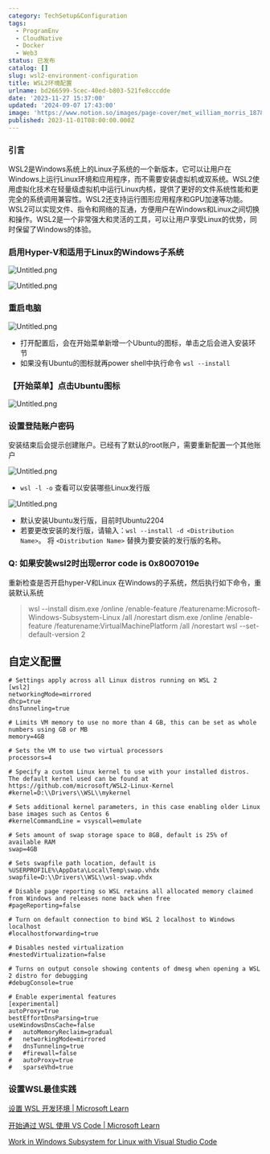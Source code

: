 ```yaml
---
category: TechSetup&Configuration
tags:
  - ProgramEnv
  - CloudNative
  - Docker
  - Web3
status: 已发布
catalog: []
slug: wsl2-environment-configuration
title: WSL2环境配置
urlname: bd266599-5cec-40ed-b803-521fe8cccdde
date: '2023-11-27 15:37:00'
updated: '2024-09-07 17:43:00'
image: 'https://www.notion.so/images/page-cover/met_william_morris_1878.jpg'
published: 2023-11-01T08:00:00.000Z
---
```


### 引言


WSL2是Windows系统上的Linux子系统的一个新版本，它可以让用户在Windows上运行Linux环境和应用程序，而不需要安装虚拟机或双系统。WSL2使用虚拟化技术在轻量级虚拟机中运行Linux内核，提供了更好的文件系统性能和更完全的系统调用兼容性。WSL2还支持运行图形应用程序和GPU加速等功能。WSL2可以实现文件、指令和网络的互通，方便用户在Windows和Linux之间切换和操作。WSL2是一个非常强大和灵活的工具，可以让用户享受Linux的优势，同时保留了Windows的体验。


### 启用Hyper-V和适用于Linux的Windows子系统


![Untitled.png](https://prod-files-secure.s3.us-west-2.amazonaws.com/5d24fe63-e567-4804-86f9-9fdc62e13082/62efe4d1-37d6-4606-a7b8-34dcd63ff38a/Untitled.png?X-Amz-Algorithm=AWS4-HMAC-SHA256&X-Amz-Content-Sha256=UNSIGNED-PAYLOAD&X-Amz-Credential=ASIAZI2LB466R3BJKT2J%2F20250319%2Fus-west-2%2Fs3%2Faws4_request&X-Amz-Date=20250319T053832Z&X-Amz-Expires=3600&X-Amz-Security-Token=IQoJb3JpZ2luX2VjEBQaCXVzLXdlc3QtMiJHMEUCIGawsN5LQDREg9aPSggUpYb0VYGgxUzjp6HK6jT1rW%2BrAiEA6PoFfmUcU78F%2FYcYYlQpQVM0pNP2ZKR%2FswByse97wEgq%2FwMIbRAAGgw2Mzc0MjMxODM4MDUiDNOEInkbsi%2Bd7UpwUyrcA08NKLnHjsoe85SyHb5DxZhvy1q7z%2BZ1%2BCoOVtLGRmeYe075okxXyBhP1gkjHL4tBP7%2F0fygTm9cvYGhRchzalX38DkVISFQPCmorXFO%2B1%2B5NUT7a%2F3BTgTO8gMCitVY4v4op3D2odFdjKALKTl131L60CKKqGSuLFSc0pCavkHja%2Fvvv6QE7SeVaDJT7jmSilg15o1l1o1CmcQSec9hGmzhvtGSUwomI7JQcvkGYjoq%2BpR0%2F%2F9sTwfREOZlluPLOWAjcFezOsBxm%2FsdS2cxNcnUK3Xu0ShSJYqsEBnJBC1tqe96kblQRLAk17IoSPC83BJ8SZxbyPzrefqPj41gW2YnDP4qnhrdQfXsf0IJy2VGy%2FqZI1ztnCG00i3AltblRsUMJfCsTs0WRijzwjV82Nrw3geOEJq5tuF2omYKmzDnHAowSoflceSayk9gLaVGcftT2%2FEou90am6U4VurDlIWPfQj7mp3E1WMPkClEzKgt%2BGHD7%2BN6qzHJieUbHUgn5dAOPKJQeRN1CCza780GverW19B7kD4SZL%2FMWZe9UgjX3jcgwp%2BoBR4yFkp2LqSo%2BgzpS%2BGK1OU2q4w7B3krUgOaoCGsfBvC27lkm%2BjSXkmn1aHBcZUA54tqIwh2MPr86L4GOqUBnMSuPtiJ160wWbrMQKOrH3JWNbIYXq85HlAJ2cyM0oY0xvVOPSqwqLinLme48nt9Kg1XdzRMhzVqab5qeBos7GvQ78pBvTja26kJNwVQai9YW1uCL5%2B355S1CWSNhdkNjVaSu1%2FkOhs78JHXzzP%2BPCc0bkpbDCYnQ%2Fb2GcU0oHPs8i39J%2BH7SF0U0s%2BWA308Im0JLXM5G8KMCn2twXoWN2yZokPQ&X-Amz-Signature=884773b5ba88b65ecb861e0848bc0495334c13a64e3efbd4698d4c0d485cb580&X-Amz-SignedHeaders=host&x-id=GetObject)


![Untitled.png](https://prod-files-secure.s3.us-west-2.amazonaws.com/5d24fe63-e567-4804-86f9-9fdc62e13082/74866fe6-9ce5-4055-94c5-4900f6f5ff8b/Untitled.png?X-Amz-Algorithm=AWS4-HMAC-SHA256&X-Amz-Content-Sha256=UNSIGNED-PAYLOAD&X-Amz-Credential=ASIAZI2LB466R3BJKT2J%2F20250319%2Fus-west-2%2Fs3%2Faws4_request&X-Amz-Date=20250319T053832Z&X-Amz-Expires=3600&X-Amz-Security-Token=IQoJb3JpZ2luX2VjEBQaCXVzLXdlc3QtMiJHMEUCIGawsN5LQDREg9aPSggUpYb0VYGgxUzjp6HK6jT1rW%2BrAiEA6PoFfmUcU78F%2FYcYYlQpQVM0pNP2ZKR%2FswByse97wEgq%2FwMIbRAAGgw2Mzc0MjMxODM4MDUiDNOEInkbsi%2Bd7UpwUyrcA08NKLnHjsoe85SyHb5DxZhvy1q7z%2BZ1%2BCoOVtLGRmeYe075okxXyBhP1gkjHL4tBP7%2F0fygTm9cvYGhRchzalX38DkVISFQPCmorXFO%2B1%2B5NUT7a%2F3BTgTO8gMCitVY4v4op3D2odFdjKALKTl131L60CKKqGSuLFSc0pCavkHja%2Fvvv6QE7SeVaDJT7jmSilg15o1l1o1CmcQSec9hGmzhvtGSUwomI7JQcvkGYjoq%2BpR0%2F%2F9sTwfREOZlluPLOWAjcFezOsBxm%2FsdS2cxNcnUK3Xu0ShSJYqsEBnJBC1tqe96kblQRLAk17IoSPC83BJ8SZxbyPzrefqPj41gW2YnDP4qnhrdQfXsf0IJy2VGy%2FqZI1ztnCG00i3AltblRsUMJfCsTs0WRijzwjV82Nrw3geOEJq5tuF2omYKmzDnHAowSoflceSayk9gLaVGcftT2%2FEou90am6U4VurDlIWPfQj7mp3E1WMPkClEzKgt%2BGHD7%2BN6qzHJieUbHUgn5dAOPKJQeRN1CCza780GverW19B7kD4SZL%2FMWZe9UgjX3jcgwp%2BoBR4yFkp2LqSo%2BgzpS%2BGK1OU2q4w7B3krUgOaoCGsfBvC27lkm%2BjSXkmn1aHBcZUA54tqIwh2MPr86L4GOqUBnMSuPtiJ160wWbrMQKOrH3JWNbIYXq85HlAJ2cyM0oY0xvVOPSqwqLinLme48nt9Kg1XdzRMhzVqab5qeBos7GvQ78pBvTja26kJNwVQai9YW1uCL5%2B355S1CWSNhdkNjVaSu1%2FkOhs78JHXzzP%2BPCc0bkpbDCYnQ%2Fb2GcU0oHPs8i39J%2BH7SF0U0s%2BWA308Im0JLXM5G8KMCn2twXoWN2yZokPQ&X-Amz-Signature=06bfb6306044021238f9c29c12233df680ba6685baa240a75e12acf1308eb8b4&X-Amz-SignedHeaders=host&x-id=GetObject)


### 重启电脑


![Untitled.png](https://prod-files-secure.s3.us-west-2.amazonaws.com/5d24fe63-e567-4804-86f9-9fdc62e13082/ed8ca255-2fda-4c1b-9b1a-f1896300e8e7/Untitled.png?X-Amz-Algorithm=AWS4-HMAC-SHA256&X-Amz-Content-Sha256=UNSIGNED-PAYLOAD&X-Amz-Credential=ASIAZI2LB466R3BJKT2J%2F20250319%2Fus-west-2%2Fs3%2Faws4_request&X-Amz-Date=20250319T053832Z&X-Amz-Expires=3600&X-Amz-Security-Token=IQoJb3JpZ2luX2VjEBQaCXVzLXdlc3QtMiJHMEUCIGawsN5LQDREg9aPSggUpYb0VYGgxUzjp6HK6jT1rW%2BrAiEA6PoFfmUcU78F%2FYcYYlQpQVM0pNP2ZKR%2FswByse97wEgq%2FwMIbRAAGgw2Mzc0MjMxODM4MDUiDNOEInkbsi%2Bd7UpwUyrcA08NKLnHjsoe85SyHb5DxZhvy1q7z%2BZ1%2BCoOVtLGRmeYe075okxXyBhP1gkjHL4tBP7%2F0fygTm9cvYGhRchzalX38DkVISFQPCmorXFO%2B1%2B5NUT7a%2F3BTgTO8gMCitVY4v4op3D2odFdjKALKTl131L60CKKqGSuLFSc0pCavkHja%2Fvvv6QE7SeVaDJT7jmSilg15o1l1o1CmcQSec9hGmzhvtGSUwomI7JQcvkGYjoq%2BpR0%2F%2F9sTwfREOZlluPLOWAjcFezOsBxm%2FsdS2cxNcnUK3Xu0ShSJYqsEBnJBC1tqe96kblQRLAk17IoSPC83BJ8SZxbyPzrefqPj41gW2YnDP4qnhrdQfXsf0IJy2VGy%2FqZI1ztnCG00i3AltblRsUMJfCsTs0WRijzwjV82Nrw3geOEJq5tuF2omYKmzDnHAowSoflceSayk9gLaVGcftT2%2FEou90am6U4VurDlIWPfQj7mp3E1WMPkClEzKgt%2BGHD7%2BN6qzHJieUbHUgn5dAOPKJQeRN1CCza780GverW19B7kD4SZL%2FMWZe9UgjX3jcgwp%2BoBR4yFkp2LqSo%2BgzpS%2BGK1OU2q4w7B3krUgOaoCGsfBvC27lkm%2BjSXkmn1aHBcZUA54tqIwh2MPr86L4GOqUBnMSuPtiJ160wWbrMQKOrH3JWNbIYXq85HlAJ2cyM0oY0xvVOPSqwqLinLme48nt9Kg1XdzRMhzVqab5qeBos7GvQ78pBvTja26kJNwVQai9YW1uCL5%2B355S1CWSNhdkNjVaSu1%2FkOhs78JHXzzP%2BPCc0bkpbDCYnQ%2Fb2GcU0oHPs8i39J%2BH7SF0U0s%2BWA308Im0JLXM5G8KMCn2twXoWN2yZokPQ&X-Amz-Signature=893a3993bb3113991bfddd380acfaf3e7669513611e15701b9ad09dae89ee54c&X-Amz-SignedHeaders=host&x-id=GetObject)

- 打开配置后，会在开始菜单新增一个Ubuntu的图标，单击之后会进入安装环节
- 如果没有Ubuntu的图标就再power shell中执行命令 `wsl --install`

### 【开始菜单】点击Ubuntu图标


![Untitled.png](https://prod-files-secure.s3.us-west-2.amazonaws.com/5d24fe63-e567-4804-86f9-9fdc62e13082/d7415a12-f453-43fe-a604-a208d85638a3/Untitled.png?X-Amz-Algorithm=AWS4-HMAC-SHA256&X-Amz-Content-Sha256=UNSIGNED-PAYLOAD&X-Amz-Credential=ASIAZI2LB466R3BJKT2J%2F20250319%2Fus-west-2%2Fs3%2Faws4_request&X-Amz-Date=20250319T053832Z&X-Amz-Expires=3600&X-Amz-Security-Token=IQoJb3JpZ2luX2VjEBQaCXVzLXdlc3QtMiJHMEUCIGawsN5LQDREg9aPSggUpYb0VYGgxUzjp6HK6jT1rW%2BrAiEA6PoFfmUcU78F%2FYcYYlQpQVM0pNP2ZKR%2FswByse97wEgq%2FwMIbRAAGgw2Mzc0MjMxODM4MDUiDNOEInkbsi%2Bd7UpwUyrcA08NKLnHjsoe85SyHb5DxZhvy1q7z%2BZ1%2BCoOVtLGRmeYe075okxXyBhP1gkjHL4tBP7%2F0fygTm9cvYGhRchzalX38DkVISFQPCmorXFO%2B1%2B5NUT7a%2F3BTgTO8gMCitVY4v4op3D2odFdjKALKTl131L60CKKqGSuLFSc0pCavkHja%2Fvvv6QE7SeVaDJT7jmSilg15o1l1o1CmcQSec9hGmzhvtGSUwomI7JQcvkGYjoq%2BpR0%2F%2F9sTwfREOZlluPLOWAjcFezOsBxm%2FsdS2cxNcnUK3Xu0ShSJYqsEBnJBC1tqe96kblQRLAk17IoSPC83BJ8SZxbyPzrefqPj41gW2YnDP4qnhrdQfXsf0IJy2VGy%2FqZI1ztnCG00i3AltblRsUMJfCsTs0WRijzwjV82Nrw3geOEJq5tuF2omYKmzDnHAowSoflceSayk9gLaVGcftT2%2FEou90am6U4VurDlIWPfQj7mp3E1WMPkClEzKgt%2BGHD7%2BN6qzHJieUbHUgn5dAOPKJQeRN1CCza780GverW19B7kD4SZL%2FMWZe9UgjX3jcgwp%2BoBR4yFkp2LqSo%2BgzpS%2BGK1OU2q4w7B3krUgOaoCGsfBvC27lkm%2BjSXkmn1aHBcZUA54tqIwh2MPr86L4GOqUBnMSuPtiJ160wWbrMQKOrH3JWNbIYXq85HlAJ2cyM0oY0xvVOPSqwqLinLme48nt9Kg1XdzRMhzVqab5qeBos7GvQ78pBvTja26kJNwVQai9YW1uCL5%2B355S1CWSNhdkNjVaSu1%2FkOhs78JHXzzP%2BPCc0bkpbDCYnQ%2Fb2GcU0oHPs8i39J%2BH7SF0U0s%2BWA308Im0JLXM5G8KMCn2twXoWN2yZokPQ&X-Amz-Signature=3a2ff95cee9f7d48b83dd581d5de5e2eb13d69ab9c6052e1146cf2f6206bd338&X-Amz-SignedHeaders=host&x-id=GetObject)


### 设置登陆账户密码


安装结束后会提示创建账户。已经有了默认的root账户，需要重新配置一个其他账户


![Untitled.png](https://prod-files-secure.s3.us-west-2.amazonaws.com/5d24fe63-e567-4804-86f9-9fdc62e13082/bb38a6ce-031e-4122-9787-de509d2240bf/Untitled.png?X-Amz-Algorithm=AWS4-HMAC-SHA256&X-Amz-Content-Sha256=UNSIGNED-PAYLOAD&X-Amz-Credential=ASIAZI2LB466R3BJKT2J%2F20250319%2Fus-west-2%2Fs3%2Faws4_request&X-Amz-Date=20250319T053832Z&X-Amz-Expires=3600&X-Amz-Security-Token=IQoJb3JpZ2luX2VjEBQaCXVzLXdlc3QtMiJHMEUCIGawsN5LQDREg9aPSggUpYb0VYGgxUzjp6HK6jT1rW%2BrAiEA6PoFfmUcU78F%2FYcYYlQpQVM0pNP2ZKR%2FswByse97wEgq%2FwMIbRAAGgw2Mzc0MjMxODM4MDUiDNOEInkbsi%2Bd7UpwUyrcA08NKLnHjsoe85SyHb5DxZhvy1q7z%2BZ1%2BCoOVtLGRmeYe075okxXyBhP1gkjHL4tBP7%2F0fygTm9cvYGhRchzalX38DkVISFQPCmorXFO%2B1%2B5NUT7a%2F3BTgTO8gMCitVY4v4op3D2odFdjKALKTl131L60CKKqGSuLFSc0pCavkHja%2Fvvv6QE7SeVaDJT7jmSilg15o1l1o1CmcQSec9hGmzhvtGSUwomI7JQcvkGYjoq%2BpR0%2F%2F9sTwfREOZlluPLOWAjcFezOsBxm%2FsdS2cxNcnUK3Xu0ShSJYqsEBnJBC1tqe96kblQRLAk17IoSPC83BJ8SZxbyPzrefqPj41gW2YnDP4qnhrdQfXsf0IJy2VGy%2FqZI1ztnCG00i3AltblRsUMJfCsTs0WRijzwjV82Nrw3geOEJq5tuF2omYKmzDnHAowSoflceSayk9gLaVGcftT2%2FEou90am6U4VurDlIWPfQj7mp3E1WMPkClEzKgt%2BGHD7%2BN6qzHJieUbHUgn5dAOPKJQeRN1CCza780GverW19B7kD4SZL%2FMWZe9UgjX3jcgwp%2BoBR4yFkp2LqSo%2BgzpS%2BGK1OU2q4w7B3krUgOaoCGsfBvC27lkm%2BjSXkmn1aHBcZUA54tqIwh2MPr86L4GOqUBnMSuPtiJ160wWbrMQKOrH3JWNbIYXq85HlAJ2cyM0oY0xvVOPSqwqLinLme48nt9Kg1XdzRMhzVqab5qeBos7GvQ78pBvTja26kJNwVQai9YW1uCL5%2B355S1CWSNhdkNjVaSu1%2FkOhs78JHXzzP%2BPCc0bkpbDCYnQ%2Fb2GcU0oHPs8i39J%2BH7SF0U0s%2BWA308Im0JLXM5G8KMCn2twXoWN2yZokPQ&X-Amz-Signature=50dca47587a948a7692da8892e33f0d1cd3c2f7d6c1a5c8b58698f3eb1323579&X-Amz-SignedHeaders=host&x-id=GetObject)

- `wsl -l -o` 查看可以安装哪些Linux发行版

![Untitled.png](https://prod-files-secure.s3.us-west-2.amazonaws.com/5d24fe63-e567-4804-86f9-9fdc62e13082/4b4e5e2f-4e13-4651-8884-559a62c38137/Untitled.png?X-Amz-Algorithm=AWS4-HMAC-SHA256&X-Amz-Content-Sha256=UNSIGNED-PAYLOAD&X-Amz-Credential=ASIAZI2LB466R3BJKT2J%2F20250319%2Fus-west-2%2Fs3%2Faws4_request&X-Amz-Date=20250319T053832Z&X-Amz-Expires=3600&X-Amz-Security-Token=IQoJb3JpZ2luX2VjEBQaCXVzLXdlc3QtMiJHMEUCIGawsN5LQDREg9aPSggUpYb0VYGgxUzjp6HK6jT1rW%2BrAiEA6PoFfmUcU78F%2FYcYYlQpQVM0pNP2ZKR%2FswByse97wEgq%2FwMIbRAAGgw2Mzc0MjMxODM4MDUiDNOEInkbsi%2Bd7UpwUyrcA08NKLnHjsoe85SyHb5DxZhvy1q7z%2BZ1%2BCoOVtLGRmeYe075okxXyBhP1gkjHL4tBP7%2F0fygTm9cvYGhRchzalX38DkVISFQPCmorXFO%2B1%2B5NUT7a%2F3BTgTO8gMCitVY4v4op3D2odFdjKALKTl131L60CKKqGSuLFSc0pCavkHja%2Fvvv6QE7SeVaDJT7jmSilg15o1l1o1CmcQSec9hGmzhvtGSUwomI7JQcvkGYjoq%2BpR0%2F%2F9sTwfREOZlluPLOWAjcFezOsBxm%2FsdS2cxNcnUK3Xu0ShSJYqsEBnJBC1tqe96kblQRLAk17IoSPC83BJ8SZxbyPzrefqPj41gW2YnDP4qnhrdQfXsf0IJy2VGy%2FqZI1ztnCG00i3AltblRsUMJfCsTs0WRijzwjV82Nrw3geOEJq5tuF2omYKmzDnHAowSoflceSayk9gLaVGcftT2%2FEou90am6U4VurDlIWPfQj7mp3E1WMPkClEzKgt%2BGHD7%2BN6qzHJieUbHUgn5dAOPKJQeRN1CCza780GverW19B7kD4SZL%2FMWZe9UgjX3jcgwp%2BoBR4yFkp2LqSo%2BgzpS%2BGK1OU2q4w7B3krUgOaoCGsfBvC27lkm%2BjSXkmn1aHBcZUA54tqIwh2MPr86L4GOqUBnMSuPtiJ160wWbrMQKOrH3JWNbIYXq85HlAJ2cyM0oY0xvVOPSqwqLinLme48nt9Kg1XdzRMhzVqab5qeBos7GvQ78pBvTja26kJNwVQai9YW1uCL5%2B355S1CWSNhdkNjVaSu1%2FkOhs78JHXzzP%2BPCc0bkpbDCYnQ%2Fb2GcU0oHPs8i39J%2BH7SF0U0s%2BWA308Im0JLXM5G8KMCn2twXoWN2yZokPQ&X-Amz-Signature=7b3aa82f9baeb3a0cf3411cf09f2a105f944983988142dd21d3b411f04121cce&X-Amz-SignedHeaders=host&x-id=GetObject)

- 默认安装Ubuntu发行版，目前时Ubuntu2204
- 若要更改安装的发行版，请输入：`wsl --install -d <Distribution Name>`。 将 `<Distribution Name>` 替换为要安装的发行版的名称。

### Q: 如果安装wsl2时出现error code is 0x8007019e


重新检查是否开启hyper-V和Linux 在Windows的子系统，然后执行如下命令，重装默认系统

> wsl --install
> dism.exe /online /enable-feature /featurename:Microsoft-Windows-Subsystem-Linux /all /norestart
> dism.exe /online /enable-feature /featurename:VirtualMachinePlatform /all /norestart
> wsl --set-default-version 2

## 自定义配置


```shell
# Settings apply across all Linux distros running on WSL 2
[wsl2]
networkingMode=mirrored
dhcp=true
dnsTunneling=true

# Limits VM memory to use no more than 4 GB, this can be set as whole numbers using GB or MB
memory=4GB 

# Sets the VM to use two virtual processors
processors=4

# Specify a custom Linux kernel to use with your installed distros. The default kernel used can be found at https://github.com/microsoft/WSL2-Linux-Kernel
#kernel=D:\\Drivers\\WSL\\mykernel

# Sets additional kernel parameters, in this case enabling older Linux base images such as Centos 6
#kernelCommandLine = vsyscall=emulate

# Sets amount of swap storage space to 8GB, default is 25% of available RAM
swap=4GB

# Sets swapfile path location, default is %USERPROFILE%\AppData\Local\Temp\swap.vhdx
swapfile=D:\\Drivers\\WSL\\wsl-swap.vhdx

# Disable page reporting so WSL retains all allocated memory claimed from Windows and releases none back when free
#pageReporting=false

# Turn on default connection to bind WSL 2 localhost to Windows localhost
#localhostforwarding=true

# Disables nested virtualization
#nestedVirtualization=false

# Turns on output console showing contents of dmesg when opening a WSL 2 distro for debugging
#debugConsole=true

# Enable experimental features
[experimental]
autoProxy=true
bestEffortDnsParsing=true
useWindowsDnsCache=false
#   autoMemoryReclaim=gradual
#   networkingMode=mirrored
#   dnsTunneling=true
#   #firewall=false
#   autoProxy=true
#   sparseVhd=true
```


### 设置WSL最佳实践


[设置 WSL 开发环境 | Microsoft Learn](https://learn.microsoft.com/zh-cn/windows/wsl/setup/environment#set-up-your-linux-username-and-password)


[开始通过 WSL 使用 VS Code | Microsoft Learn](https://learn.microsoft.com/zh-cn/windows/wsl/tutorials/wsl-vscode)


[Work in Windows Subsystem for Linux with Visual Studio Code](https://code.visualstudio.com/docs/remote/wsl-tutorial)

